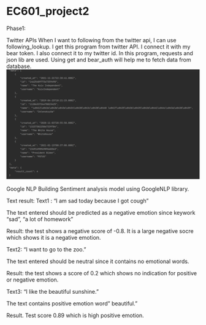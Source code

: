 # EC601_project2

Phase1:

Twitter APIs
When I want to following from the twitter api, I can use following_lookup. I get this program from twitter API. I connect it with my bear token. I also connect it to my twitter id. 
In this program, requests and json lib are used. Using get and bear_auth will help me to fetch data from database.
![alt text](https://github.com/xu842251462/EC601_project2/blob/master/img.png)


Google NLP
Building Sentiment analysis model using GoogleNLP library.

Text result:
Text1 : “I am sad today because I got cough”

The text entered should be predicted as a negative emotion since keywork “sad”, “a lot of homework”

Result: the test shows a negative score of -0.8. It is a large negative socre which shows it is a negative emotion.

Text2: “I want to go to the zoo.”

The text entered should be neutral since it contains no emotional words.

Result: the test shows a score of 0.2 which shows no indication for positive or negative emotion.

Text3: “I like the beautiful sunshine.”

The text contains positive emotion word” beautiful.”

Result. Test score 0.89 which is high positive emotion.




